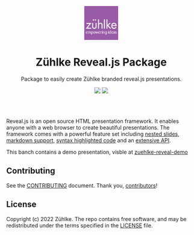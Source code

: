 <p align="center"><a href="https://github.com/Zuehlke"><img src="https://raw.githubusercontent.com/Zuehlke/zuehlke-reveal-package/main/src/assets/img/zuehlke-logo.jpg" alt="Zuehlke Logo" height="90"/></a></p>
<h1 align="center">Zühlke Reveal.js Package</h1>
<p align="center">Package to easily create Zühlke branded reveal.js presentations.</p>

<p align="center">
	<a href="https://github.com/Zuehlke/zuehlke-reveal-package/graphs/contributors"><img src="https://img.shields.io/github/contributors/Zuehlke/zuehlke-reveal-package"></a>
  <a href="https://github.com/Zuehlke/zuehlke-reveal-package/commits/main"><img src="https://img.shields.io/github/last-commit/Zuehlke/zuehlke-reveal-package" ></a>

</p><br/><br/>

Reveal.js is an open source HTML presentation framework. It enables anyone with a web browser to create beautiful presentations. The framework comes with a powerful feature set including [nested slides](https://revealjs.com/vertical-slides/), [markdown support](https://revealjs.com/markdown/), [syntax highlighted code](https://revealjs.com/code/) and an [extensive API](https://revealjs.com/api/).

This banch contains a demo presentation, visble at [zuehlke-reveal-demo](https://romanutti.github.io/zuehlke-reveal-demo)

## Contributing

See the [CONTRIBUTING] document.
Thank you, [contributors]!

[CONTRIBUTING]: CONTRIBUTING.md
[contributors]: https://github.com/Zuehlke/zuehlke-reveal-package/graphs/contributors

## License

Copyright (c) 2022 Zühlke. The repo contains free software, and may be redistributed
under the terms specified in the [LICENSE] file.

[LICENSE]: LICENSE
